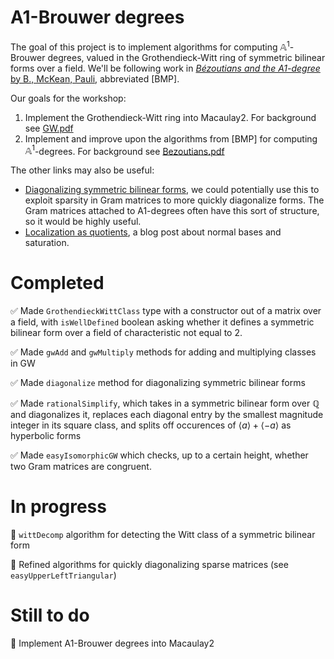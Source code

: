 # A1-Brouwer degrees

The goal of this project is to implement algorithms for computing $\mathbb{A}^1$-Brouwer degrees, valued in the Grothendieck-Witt ring of symmetric bilinear forms over a field. We'll be following work in [*Bézoutians and the A1-degree* by B., McKean, Pauli](https://www2.math.upenn.edu/~tbraz/bezoutian.pdf), abbreviated [BMP].

Our goals for the workshop:

1. Implement the Grothendieck-Witt ring into Macaulay2. For background see [GW.pdf](./References/GW.pdf)
2. Implement and improve upon the algorithms from [BMP] for computing $\mathbb{A}^1$-degrees. For background see [Bezoutians.pdf](./References/Bezoutians.pdf)

The other links may also be useful:
- [Diagonalizing symmetric bilinear forms](https://www2.math.upenn.edu/~tbraz/notes/diagonalizing-forms.pdf), we could potentially use this to exploit sparsity in Gram matrices to more quickly diagonalize forms. The Gram matrices attached to A1-degrees often have this sort of structure, so it would be highly useful.
- [Localization as quotients](https://machineappreciation.wordpress.com/2022/04/15/localizations-as-quotients/), a blog post about normal bases and saturation.


# Completed
:white_check_mark: Made `GrothendieckWittClass` type with a constructor out of a matrix over a field, with `isWellDefined` boolean asking whether it defines a symmetric bilinear form over a field of characteristic not equal to 2.

:white_check_mark: Made `gwAdd` and `gwMultiply` methods for adding and multiplying classes in GW

:white_check_mark: Made `diagonalize` method for diagonalizing symmetric bilinear forms

:white_check_mark: Made `rationalSimplify`, which takes in a symmetric bilinear form over $\mathbb{Q}$ and diagonalizes it, replaces each diagonal entry by the smallest magnitude integer in its square class, and splits off occurences of $\langle a\rangle + \langle -a\rangle$ as hyperbolic forms

:white_check_mark: Made `easyIsomorphicGW` which checks, up to a certain height, whether two Gram matrices are congruent.

# In progress

:small_orange_diamond: `wittDecomp` algorithm for detecting the Witt class of a symmetric bilinear form

:small_orange_diamond: Refined algorithms for quickly diagonalizing sparse matrices (see `easyUpperLeftTriangular`)

# Still to do

:small_red_triangle: Implement A1-Brouwer degrees into Macaulay2
